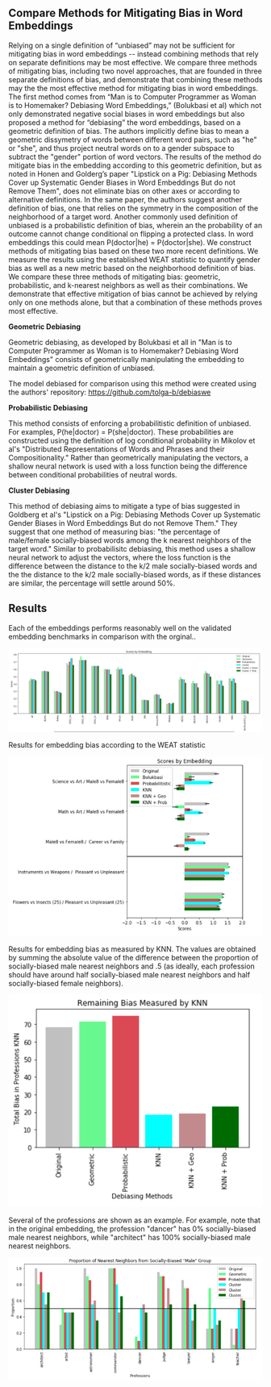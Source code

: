 ## Compare Methods for Mitigating Bias in Word Embeddings

Relying on a single definition of “unbiased” may not be sufficient for mitigating bias in word embeddings -- instead combining methods that rely on separate definitions may be most effective. We compare three methods of mitigating bias, including two novel approaches, that are founded in three separate definitions of bias, and demonstrate that combining these methods may the the most effective method for mitigating bias in word embeddings. The first method comes from  “Man is to Computer Programmer as Woman is to Homemaker? Debiasing Word Embeddings,” (Bolukbasi et al) which not only demonstrated negative social biases in word embeddings but also proposed a method for “debiasing” the word embeddings, based on a geometric definition of bias. The authors implicitly define bias to mean a geometric dissymetry of words between different word pairs, such as "he" or "she", and thus project neutral words on to a gender subspace to subtract the "gender" portion of word vectors. The results of the method do mitigate bias in the embedding according to this geometric definition, but as noted in Honen and Golderg’s paper "Lipstick on a Pig: Debiasing Methods Cover up Systematic Gender Biases in Word Embeddings But do not Remove Them", does not eliminate bias on other axes or according to alternative definitions. In the same paper, the authors suggest another definition of bias, one that relies on the symmetry in the composition of the neighborhood of a target word. Another commonly used definition of unbiased is a probabilistic definition of bias, wherein an the probability of an outcome cannot change conditional on flipping a protected class. In word embeddings this could mean P(doctor|he) = P(doctor|she). We construct methods of mitigating bias based on these two more recent definitions. We measure the results using the established WEAT statistic to quantify gender bias as well as a new metric based on the neighborhood definition of bias. We compare these three methods of mitigating bias: geometric, probabilistic, and k-nearest neighbors as well as their combinations. We demonstrate that effective mitigation of bias cannot be achieved by relying only on one methods alone, but that a combination of these methods proves most effective.

**Geometric Debiasing**

Geometric debiasing, as developed by Bolukbasi et all in "Man is to Computer Programmer as Woman is to Homemaker? Debiasing Word Embeddings" consists of geometrically manipulating the embedding to maintain a geometric definition of unbiased.

The model debiased for comparison using this method were created using the authors' repository:
https://github.com/tolga-b/debiaswe

**Probabilistic Debiasing**

This method consists of enforcing a probabilitistic definition of unbiased. For examples, P(he|doctor) = P(she|doctor). These probabilities are constructed using the definition of log conditional probability in Mikolov et al's "Distributed Representations of Words and Phrases and their Compositionality." Rather than geometrically manipulating the vectors, a shallow neural network is used with a loss function being the difference between conditional probabilities of neutral words.

**Cluster Debiasing**

This method of debiasing aims to mitigate a type of bias suggested in Goldberg et al's "Lipstick on a Pig:
Debiasing Methods Cover up Systematic Gender Biases in Word Embeddings But do not Remove Them." They suggest that one method of measuring bias: "the percentage of male/female socially-biased words among the k nearest neighbors of the target word." Similar to probabilisitc debiasing, this method uses a shallow neural network to adjust the vectors, where the loss function is the difference between the distance to the k/2 male socially-biased words and the the distance to the k/2 male socially-biased words, as if these distances are similar, the percentage will settle around 50%. 

## Results

Each of the embeddings performs reasonably well on the validated embedding benchmarks in comparison with the orginal..

![Benchmarks](https://github.com/hljames/mitigate-embedding-bias/blob/master/resources/benchmarks.png)


Results for embedding bias according to the WEAT statistic

![WEAT](https://github.com/hljames/mitigate-embedding-bias/blob/master/resources/weat_scores.png)

Results for embedding bias as measured by KNN. The values are obtained by summing the absolute value of the difference between the proportion of socially-biased male nearest neighbors and .5 (as ideally, each profession should have around half socially-biased male nearest neighbors and half socially-biased female neighbors).

![KNN](https://github.com/hljames/mitigate-embedding-bias/blob/master/resources/knn_scores.png)

Several of the professions are shown as an example. For example, note that in the original embedding, the profession "dancer" has 0% socially-biased male nearest neighbors, while "architect" has 100% socially-biased male nearest neighbors.


![KNN](https://github.com/hljames/mitigate-embedding-bias/blob/master/resources/profession_examples.png)
